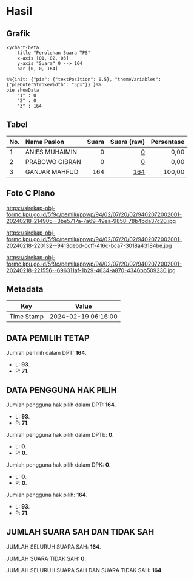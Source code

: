 # Hasil

## Grafik

```mermaid
xychart-beta
    title "Perolehan Suara TPS"
    x-axis [01, 02, 03]
    y-axis "Suara" 0 --> 164
    bar [0, 0, 164]
```

```mermaid
%%{init: {"pie": {"textPosition": 0.5}, "themeVariables": {"pieOuterStrokeWidth": "5px"}} }%%
pie showData
    "1" : 0
    "2" : 0
    "3" : 164
```

## Tabel

| No. | Nama Paslon    | Suara | Suara (raw) | Persentase |
|:--- |:-------------- | -----:| -----------:| ----------:|
| 1   | ANIES MUHAIMIN | 0     | [0][p-1]    | 0,00       |
| 2   | PRABOWO GIBRAN | 0     | [0][p-2]    | 0,00       |
| 3   | GANJAR MAHFUD  | 164   | [164][p-3]  | 100,00     |


[p-1]: https://github.com/gigit-pemilu/pemilu-2024-94-papua-tengah/blob/main/pilpres/hitung-suara/sub/94-papua-tengah/sub/02-puncak-jaya/sub/07-torere/sub/2002-ambok/sub/001-tps/sub/paslon-1.txt
[p-2]: https://github.com/gigit-pemilu/pemilu-2024-94-papua-tengah/blob/main/pilpres/hitung-suara/sub/94-papua-tengah/sub/02-puncak-jaya/sub/07-torere/sub/2002-ambok/sub/001-tps/sub/paslon-2.txt
[p-3]: https://github.com/gigit-pemilu/pemilu-2024-94-papua-tengah/blob/main/pilpres/hitung-suara/sub/94-papua-tengah/sub/02-puncak-jaya/sub/07-torere/sub/2002-ambok/sub/001-tps/sub/paslon-3.txt

## Foto C Plano

https://sirekap-obj-formc.kpu.go.id/5f9c/pemilu/ppwp/94/02/07/20/02/9402072002001-20240218-214905--3be5717a-7a69-49ea-9858-78b4bda37c20.jpg

https://sirekap-obj-formc.kpu.go.id/5f9c/pemilu/ppwp/94/02/07/20/02/9402072002001-20240218-220132--9413debd-ccff-416c-bca7-3018a43184be.jpg

https://sirekap-obj-formc.kpu.go.id/5f9c/pemilu/ppwp/94/02/07/20/02/9402072002001-20240218-221556--696311af-1b29-4634-a870-4346bb509230.jpg


## Metadata

| Key        | Value               |
| ---------- | ------------------- |
| Time Stamp | 2024-02-19 06:16:00 |


## DATA PEMILIH TETAP

Jumlah pemilih dalam DPT: **164**.
 * L: **93**.
 * P: **71**.

## DATA PENGGUNA HAK PILIH

Jumlah pengguna hak pilih dalam DPT: **164**.
 * L: **93**.
 * P: **71**.

Jumlah pengguna hak pilih dalam DPTb: **0**.
 * L: **0**.
 * P: **0**.

Jumlah pengguna hak pilih dalam DPK: **0**.
 * L: **0**.
 * P: **0**.

Jumlah pengguna hak pilih: **164**.
 * L: **93**.
 * P: **71**.

## JUMLAH SUARA SAH DAN TIDAK SAH

JUMLAH SELURUH SUARA SAH: **164**.

JUMLAH SUARA TIDAK SAH: **0**.

JUMLAH SELURUH SUARA SAH DAN SUARA TIDAK SAH: **164**.


